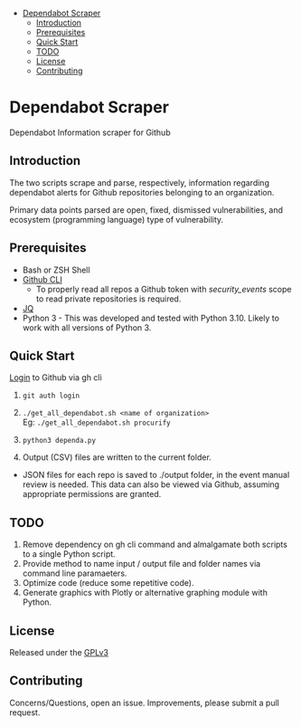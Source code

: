- [Dependabot Scraper](#dependabot-scraper)
  * [Introduction](#introduction)
  * [Prerequisites](#prerequisites)
  * [Quick Start](#quick-start)
  * [TODO](#todo)
  * [License](#license)
  * [Contributing](#contributing)

# Dependabot Scraper
Dependabot Information scraper for Github


## Introduction

The two scripts scrape and parse, respectively, information regarding 
dependabot alerts for Github repositories belonging to an organization.

Primary data points parsed are open, fixed, dismissed vulnerabilities, and
ecosystem (programming language) type of vulnerability.


## Prerequisites

* Bash or ZSH Shell
* [Github CLI](https://cli.github.com/manual/installation)
  * To properly read all repos a Github token with _security_events_ scope to
read private repositories is required.
* [JQ](https://stedolan.github.io/jq/download/)
* Python 3 - This was developed and tested with Python 3.10.  Likely to work with
all versions of Python 3.


## Quick Start

[Login](https://cli.github.com/manual/gh_auth_login) to Github via gh cli

1. ```git auth login```

2. ```./get_all_dependabot.sh <name of organization>```\
  Eg: ```./get_all_dependabot.sh procurify```

3. ```python3 dependa.py```

4. Output (CSV) files are written to the current folder.
  * JSON files for each repo is saved to ./output folder, in the event manual
review is needed.  This data can also be viewed via Github, assuming
appropriate permissions are granted.


## TODO

1. Remove dependency on gh cli command and almalgamate both scripts to
a single Python script.
2. Provide method to name input / output file and folder names via command line
   paramaeters.
3. Optimize code (reduce some repetitive code).
4. Generate graphics with Plotly or alternative graphing module with Python.


## License

Released under the [GPLv3](https://www.gnu.org/licenses/gpl-3.0.en.html)


## Contributing

Concerns/Questions, open an issue.  Improvements, please submit a pull request.
